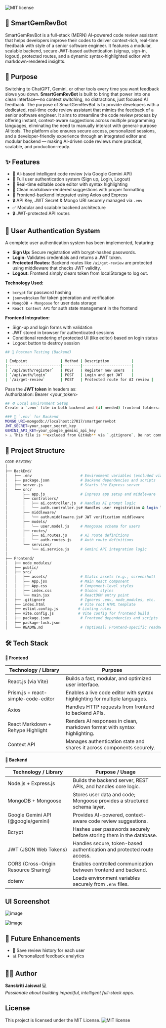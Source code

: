 ![MIT license](https://img.shields.io/badge/license-MIT-blue.svg)

## 💎 SmartGemRevBot 

SmartGemRevBot is a full-stack (MERN) AI-powered code review assistant that helps developers improve their codes to deliver context-rich, real-time feedback with style of a senior software engineer. It features a modular, scalable backend, secure JWT-based authentication (signup, sign-in, logout), protected routes, and a dynamic syntax-highlighted editor with markdown-rendered insights.

## 🎯 Purpose

Switching to ChatGPT, Gemini, or other tools every time you want feedback slows you down. **SmartGemRevBot** is built to bring that power into one clean interface—no context switching, no distractions, just focused AI feedback.
The purpose of SmartGemRevBot is to provide developers with a dedicated, real-time code review assistant that mimics the feedback of a senior software engineer. It aims to streamline the code review process by offering instant, context-aware suggestions across multiple programming languages, eliminating the need to manually interact with general-purpose AI tools. The platform also ensures secure access, personalized sessions, and a developer-friendly experience through an integrated editor and modular backend — making AI-driven code reviews more practical, scalable, and production-ready.


## ✨ Features

- 🧠 AI-based intelligent code review (via Google Gemini API)
- 🔐 Full user authentication system (Sign up, Login, Logout)
- 🎨 Real-time editable code editor with syntax highlighting
- 📄 Clean markdown-rendered suggestions with proper formatting
- 🔗 Frontend-backend integrated using Axios and Express
- 🔒 API Key, JWT Secret & Mongo URI securely managed via `.env`
- ✅ Modular and scalable backend architecture
- 🔒 JWT-protected API routes


## 👤 User Authentication System

A complete user authentication system has been implemented, featuring:

- **Sign Up:** Secure registration with bcrypt-hashed passwords.
- **Login:** Validates credentials and returns a JWT token.
- **Protected Routes:** Backend routes like `/ai/get-review` are protected using middleware that checks JWT validity.
- **Logout:** Frontend simply clears token from localStorage to log out.

**Technology Used:**
- `bcrypt` for password hashing
- `jsonwebtoken` for token generation and verification
- `MongoDB + Mongoose` for user data storage
- `React Context API` for auth state management in the frontend

**Frontend Integration:**
- Sign-up and login forms with validation
- JWT stored in browser for authenticated sessions
- Conditional rendering of protected UI (like editor) based on login status
- Logout button to destroy session

```bash
## 🧪 Postman Testing (Backend)

| Endpoint               | Method | Description          |
|------------------------|--------|----------------------|
| `/api/auth/register`   | POST   | Register new users   |
| `/api/auth/login`      | POST   | Login and get JWT    |
| `/ai/get-review`       | POST   | Protected route for AI review |
```
Pass the **JWT token** in headers as:  
Authorization: Bearer <your_token>

```bash
## ⚙️ Local Environment Setup
Create a `.env` file in both backend and (if needed) frontend folders:

### 📁 `.env` for Backend
MONGO_URI=mongodb://localhost:27017/smartgenrevbot
JWT_SECRET=your_super_secret_key
GEMINI_API_KEY=your_google_gemini_api_key
> ⚠️ This file is **excluded from GitHub** via `.gitignore`. Do not commit secrets.
```
  
## 📁 Project Structure

```bash
CODE-REVIEW/
│
├── BackEnd/
│   ├── .env                      # Environment variables (excluded via .gitignore)
│   ├── package.json              # Backend dependencies and scripts
│   ├── server.js                 # Starts the Express server
│   └── src/
│       ├── app.js                # Express app setup and middleware
│       ├── controllers/
│       │   ├── ai.controller.js  # Handles AI prompt logic
│       │   └── auth.controller.js# Handles user registration & login logic
│       ├── middleware/
│       │   └── auth.middleware.js# JWT verification middleware
│       ├── models/
│       │   └── user.model.js     # Mongoose schema for users
│       ├── routes/
│       │   ├── ai.routes.js      # AI route definitions
│       │   └── auth.routes.js    # Auth route definitions
│       └── services/
│           └── ai.service.js     # Gemini API integration logic
│
├── Frontend/
│   ├── node_modules/
│   ├── public/
│   ├── src/
│   │   ├── assets/               # Static assets (e.g., screenshot)
│   │   ├── App.jsx               # Main React component
│   │   ├── App.css               # Component-level styles
│   │   ├── index.css             # Global styles
│   │   └── main.jsx              # ReactDOM entry point
│   ├── .gitignore                # Ignores .env, node_modules, etc.
│   ├── index.html                # Vite root HTML template
│   ├── eslint.config.js         # Linting rules
│   ├── vite.config.js           # Vite config for frontend build
│   ├── package.json              # Frontend dependencies and scripts
│   ├── package-lock.json
│   └── README.md                 # (Optional) Frontend-specific readme

```



## 🛠️ Tech Stack

**🔹 Frontend**

| Technology / Library                      | Purpose                                                               |
|-------------------------------------------|----------------------------------------------------------------------------------|
| React.js (via Vite)                       | Builds a fast, modular, and optimized user interface.                           |
| Prism.js + react-simple-code-editor       | Enables a live code editor with syntax highlighting for multiple languages.     |
| Axios                                     | Handles HTTP requests from frontend to backend APIs.                            |
| React Markdown + Rehype Highlight         | Renders AI responses in clean, markdown format with syntax highlighting.        |
| Context API                               | Manages authentication state and shares it across components securely.          |



**🔸 Backend**

| Technology / Library                      | Purpose / Usage                                                                 |
|-------------------------------------------|----------------------------------------------------------------------------------|
| Node.js + Express.js                      | Builds the backend server, REST APIs, and handles core logic.                   |
| MongoDB + Mongoose                        | Stores user data and code; Mongoose provides a structured schema layer.         |
| Google Gemini API (@google/gemini)        | Provides AI-powered, context-aware code review suggestions.                     |
| Bcrypt                                    | Hashes user passwords securely before storing them in the database.             |
| JWT (JSON Web Tokens)                     | Handles secure, token-based authentication and protected route access.          |
| CORS (Cross-Origin Resource Sharing)      | Enables controlled communication between frontend and backend.                  |
| dotenv                                    | Loads environment variables securely from `.env` files.                         |



## UI Screenshot
![image](https://github.com/user-attachments/assets/72594424-9be7-41fa-b45a-7df88acbf291)

![image](https://github.com/user-attachments/assets/4b694976-b604-4783-99d4-8b5d39ad36fd)


## 🧠 Future Enhancements

- 💾 Save review history for each user
- 📊 Personalized feedback analytics


## 🙋‍♀️ Author

**Sanskriti Jaiswal** 💻  
*Passionate about building impactful, intelligent full-stack apps.*

## License
This project is licensed under the MIT License.
![MIT license](https://img.shields.io/badge/license-MIT-blue.svg)

